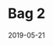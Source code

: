 ---
title: Bag 2
date: '2019-05-21'
thumb_image: images/mar-4yo/4-mar-bolso2.jpg
thumb_image_alt: Bag 2
image: images/mar-4yo/4-mar-bolso2.jpg
image_alt: Bag 2
template: project
---	